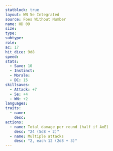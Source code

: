 ```yaml
---
statblock: true
layout: WN 5e Integrated
source: Foes Without Number
name: HD 09
size: 
type: 
subtype: 
role: 
ac: 17
hit_dice: 9d8
speed: 
stats:
  - Save: 10
  - Instinct: 
  - Morale:
  - DC: 15
skillsaves:
  - Attack: +7
  - 5e: +4
  - WN: +2
languages: 
traits:
  - name: 
    desc: 
actions:
  - name: Total damage per round (half if AoE)
    desc: "24 (5d8 + 2)"
  - name: Multiple attacks
    desc: "2, each 12 (2d8 + 3)"
---
```


